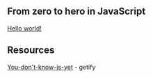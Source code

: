 From **zero** to **hero** in JavaScript
----------------------------------------

[Hello world!](helloWorld.js)


## Resources
[You-don't-know-js-yet](https://github.com/getify/You-Dont-Know-JS) - getify
